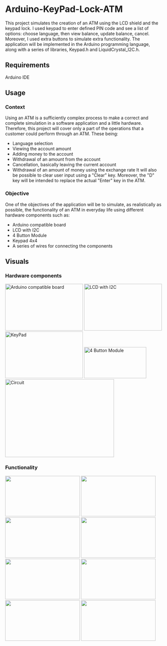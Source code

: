 # Arduino-KeyPad-Lock-ATM
This project simulates the creation of an ATM using the LCD shield and the keypad lock. I used keypad to enter defined PIN code and see a list of options: choose language, then view balance, update balance, cancel. Moreover, I used extra buttons to simulate extra functionality.
The application will be implemented in the Arduino programming language, along with a series of libraries, Keypad.h and LiquidCrystal_I2C.h.

## Requirements
Arduino IDE

## Usage

### Context
Using an ATM is a sufficiently complex process to make a correct and complete simulation in a software application and a little hardware. Therefore, this project will cover only a part of the operations that a customer could perform through an ATM. These being:
- Language selection
- Viewing the account amount
- Adding money to the account
- Withdrawal of an amount from the account
- Cancellation, basically leaving the current account
- Withdrawal of an amount of money using the exchange rate
It will also be possible to clear user input using a "Clear" key. Moreover, the "D" key will be intended to replace the actual "Enter" key in the ATM.

### Objective
One of the objectives of the application will be to simulate, as realistically as possible, the functionality of an ATM in everyday life using different hardware components such as:
- Arduino compatible board
- LCD with I2C
- 4 Button Module
- Keypad 4x4
- A series of wires for connecting the components

## Visuals 
### Hardware components
<div allign="center">
    <img title="Arduino compatible board" src="https://user-images.githubusercontent.com/93877610/230030072-df6cd79c-8c7c-4687-9a05-a0520d9a370d.jpg" width="250" height="150">
    <img title="LCD with I2C" src="https://user-images.githubusercontent.com/93877610/230030519-5a84a0ab-864d-4f58-92df-02e3a2837e8f.jpg" width="250" height="150">
    <img title="KeyPad" src="https://user-images.githubusercontent.com/93877610/230030189-179d412d-db4c-4cf1-8d88-cdf19b81a5f1.jpg" width="250" height="150">
    <img title="4 Button Module" src="https://user-images.githubusercontent.com/93877610/230030688-a391a53f-5064-455b-8268-0c796f54000d.jpg" width="200" height="100">
</div>

<img allign="center" title="Circuit" src="https://user-images.githubusercontent.com/93877610/230032381-d422b525-e6ad-40da-b85e-0d82165a0f84.jpg" width="350" height="250">

### Functionality
<div allign="center">
    <img src="https://user-images.githubusercontent.com/93877610/230032869-adb098fa-0749-4638-97b5-8acb2fca1de6.jpg" width="240" height="130">
    <img src="https://user-images.githubusercontent.com/93877610/230032874-67f6c423-7e39-439f-9b56-6deea4b6478e.jpg" width="240" height="130">
    <img src="https://user-images.githubusercontent.com/93877610/230032875-66efa0f0-d666-4773-bb14-70634c71fefb.jpg" width="240" height="130">
    <img src="https://user-images.githubusercontent.com/93877610/230032877-6f494d90-5f65-4fd4-8007-226d020a1ba7.jpg" width="240" height="130">
    <img src="https://user-images.githubusercontent.com/93877610/230032880-3cda9d8c-7a9a-4b9e-a686-5ff5e1aeecc3.jpg" width="240" height="130">
    <img src="https://user-images.githubusercontent.com/93877610/230032883-3c6020d9-adef-4cda-80be-b3df31c9275f.jpg" width="240" height="130">
    <img src="https://user-images.githubusercontent.com/93877610/230032885-4ec08f4f-987c-48d8-a494-016170b4809f.jpg" width="240" height="130">
    <img src="https://user-images.githubusercontent.com/93877610/230032889-3bcaa066-85a3-48ed-8b9b-4d27e49e216a.jpg" width="240" height="130">
</div>
